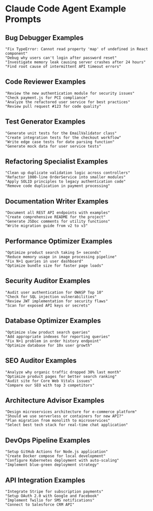 # Claude Code Agent Example Prompts

## Bug Debugger Examples
```
"Fix TypeError: Cannot read property 'map' of undefined in React component"
"Debug why users can't login after password reset"
"Investigate memory leak causing server crashes after 24 hours"
"Find root cause of intermittent API timeout errors"
```

## Code Reviewer Examples
```
"Review the new authentication module for security issues"
"Check payment.js for PCI compliance"
"Analyze the refactored user service for best practices"
"Review pull request #123 for code quality"
```

## Test Generator Examples
```
"Generate unit tests for the EmailValidator class"
"Create integration tests for the checkout workflow"
"Write edge case tests for date parsing function"
"Generate mock data for user service tests"
```

## Refactoring Specialist Examples
```
"Clean up duplicate validation logic across controllers"
"Refactor 1000-line OrderService into smaller modules"
"Apply SOLID principles to legacy authentication code"
"Remove code duplication in payment processing"
```

## Documentation Writer Examples
```
"Document all REST API endpoints with examples"
"Create comprehensive README for the project"
"Generate JSDoc comments for utility functions"
"Write migration guide from v2 to v3"
```

## Performance Optimizer Examples
```
"Optimize product search taking 5+ seconds"
"Reduce memory usage in image processing pipeline"
"Fix N+1 queries in user dashboard"
"Optimize bundle size for faster page loads"
```

## Security Auditor Examples
```
"Audit user authentication for OWASP Top 10"
"Check for SQL injection vulnerabilities"
"Review JWT implementation for security flaws"
"Scan for exposed API keys or secrets"
```

## Database Optimizer Examples
```
"Optimize slow product search queries"
"Add appropriate indexes for reporting queries"
"Fix N+1 problem in order history endpoint"
"Optimize database for 10x user growth"
```

## SEO Auditor Examples
```
"Analyze why organic traffic dropped 30% last month"
"Optimize product pages for better search ranking"
"Audit site for Core Web Vitals issues"
"Compare our SEO with top 3 competitors"
```

## Architecture Advisor Examples
```
"Design microservices architecture for e-commerce platform"
"Should we use serverless or containers for new API?"
"Plan migration from monolith to microservices"
"Select best tech stack for real-time chat application"
```

## DevOps Pipeline Examples
```
"Setup GitHub Actions for Node.js application"
"Create Docker compose for local development"
"Configure Kubernetes deployment with auto-scaling"
"Implement blue-green deployment strategy"
```

## API Integration Examples
```
"Integrate Stripe for subscription payments"
"Setup OAuth 2.0 with Google and Facebook"
"Implement Twilio for SMS notifications"
"Connect to Salesforce CRM API"
```